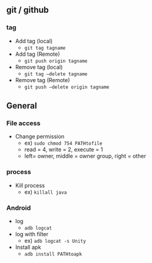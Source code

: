 ## git / github
### tag
- Add tag (local)
  - `git tag tagname`
- Add tag (Remote)
  - `git push origin tagname`
- Remove tag (local)
  - `git tag —delete tagname`
- Remove tag (Remote)
  - `git push —delete origin tagname`

## General
### File access
- Change permission
  - ex) `sudo chmod 754 PATHtofile`
  - read = 4, write = 2, execute = 1
  - left= owner, middle = owner group, right = other

### process
- Kill process
  - ex) `killall java`

### Android
- log
  - `adb logcat`
- log with filter
  - ex) `adb logcat -s Unity`
- Install apk
  - `adb install PATHtoapk`
